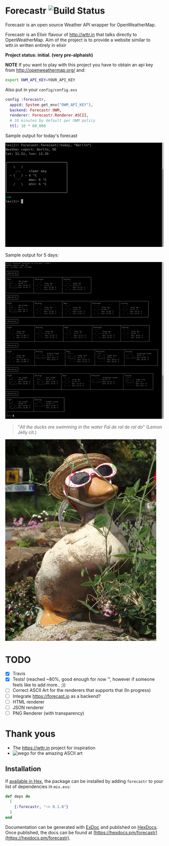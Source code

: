 # Forecastr ![Build Status](https://secure.travis-ci.org/kpanic/forecastr.png?branch=master "Build Status")

Forecastr is an open source Weather API wrapper for OpenWeatherMap.

Forecastr is an Elixir flavour of http://wttr.in that talks directly to OpenWeatherMap.
Aim of the project is to provide a website similar to wttr.in written entirely in elixir

**Project status: initial. (very pre-alphaish)**

**NOTE**
If you want to play with this project you have to obtain an api key from http://openweathermap.org/
and:

```bash
export OWM_API_KEY=YOUR_API_KEY
```

Also put in your `config/config.exs`

```elixir
config :forecastr,
  appid: System.get_env("OWM_API_KEY"),
  backend: Forecastr.OWM,
  renderer: Forecastr.Renderer.ASCII,
  # 10 minutes by default per OWM policy
  ttl: 10 * 60_000
```

Sample output for today's forecast

![today](today.png)

Sample output for 5 days:


![in 5 days](in_five_days.png)

> "*All the ducks are swimming in the water
> Fal de ral de ral do*" (Lemon Jelly cit.)

![duck with sunglasses](duck_with_sunglasses.jpg)

# TODO
- [X] Travis
- [X] Tests! (reached ~80%, good enough for now ™, however if someone feels like to add more.. ;))
- [ ] Correct ASCII Art for the renderers that supports that (In progress)
- [ ] Integrate https://forecast.io as a backend?
- [ ] HTML renderer
- [ ] JSON renderer
- [ ] PNG Renderer (with transparency)

# Thank yous

* The https://wttr.in project for inspiration
* ![wego](https://github.com/schachmat/wego) for the amazing ASCII art

## Installation

If [available in Hex](https://hex.pm/docs/publish), the package can be installed
by adding `forecastr` to your list of dependencies in `mix.exs`:

```elixir
def deps do
  [
    {:forecastr, "~> 0.1.0"}
  ]
end
```

Documentation can be generated with [ExDoc](https://github.com/elixir-lang/ex_doc)
and published on [HexDocs](https://hexdocs.pm). Once published, the docs can
be found at [https://hexdocs.pm/forecastr](https://hexdocs.pm/forecastr).


